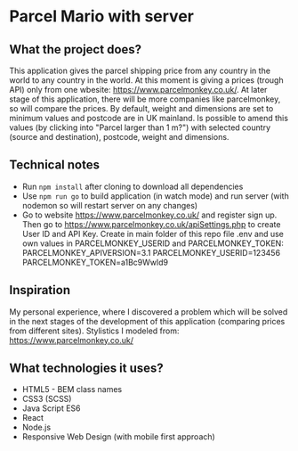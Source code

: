 # Parcel Mario with server

## What the project does?

This application gives the parcel shipping price from any country in the world to any country in the world. At this moment is giving a prices (trough API) only from one wbesite: https://www.parcelmonkey.co.uk/. At later stage of this application, there will be more companies like parcelmonkey, so will compare the prices.
By default, weight and dimensions are set to minimum values and postcode are in UK mainland. Is possible to amend this values (by clicking into "Parcel larger than 1 m?") with selected country (source and destination), postcode, weight and dimensions.

## Technical notes

- Run `npm install` after cloning to download all dependencies
- Use `npm run go` to build application (in watch mode) and run server (with nodemon so will restart server on any changes)
- Go to website https://www.parcelmonkey.co.uk/ and register sign up. Then go to https://www.parcelmonkey.co.uk/apiSettings.php to create User ID and API Key. Create in main folder of this repo file .env and use own values in PARCELMONKEY_USERID and PARCELMONKEY_TOKEN:
  PARCELMONKEY_APIVERSION=3.1
  PARCELMONKEY_USERID=123456
  PARCELMONKEY_TOKEN=a1Bc9Wwld9

## Inspiration

My personal experience, where I discovered a problem which will be solved in the next stages of the development of this application (comparing prices from different sites). Stylistics I modeled from: https://www.parcelmonkey.co.uk/

## What technologies it uses?

- HTML5 - BEM class names
- CSS3 (SCSS)
- Java Script ES6
- React
- Node.js
- Responsive Web Design (with mobile first approach)
